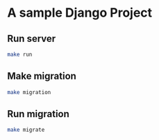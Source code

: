 # A sample Django Project

## Run server

```bash
make run
```
## Make migration
```bash
make migration
```

## Run migration
```bash
make migrate
```


